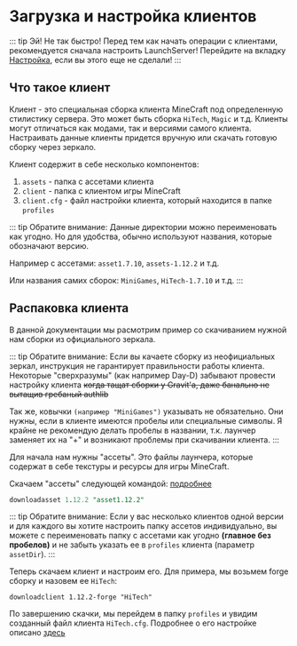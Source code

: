 # Загрузка и настройка клиентов

::: tip Эй! Не так быстро!
Перед тем как начать операции с клиентами, рекомендуется сначала настроить LaunchServer!
Перейдите на вкладку [Настройка](/config/), если вы этого еще не сделали!
::: 

## Что такое клиент

Клиент - это специальная сборка клиента MineCraft под определенную стилистику сервера. 
Это может быть сборка `HiTech`, `Magic` и т.д. Клиенты могут отличаться как модами, так и версиями самого клиента.
Настраивать данные клиенты придется вручную или скачать готовую сборку через зеркало.

Клиент содержит в себе несколько компонентов:
1) `assets` - папка с ассетами клиента
2) `client` - папка с клиентом игры MineCraft
3) `client.cfg` - файл настройки клиента, который находится в папке `profiles`

::: tip Обратите внимание: 
Данные директории можно переименовать как угодно. Но для удобства, обычно используют названия, которые обозначают версию.

Например с ассетами: `asset1.7.10`, `assets-1.12.2` и т.д.

Или названия самих сборок: `MiniGames`, `HiTech-1.7.10` и т.д.
:::

## Распаковка клиента

В данной документации мы расмотрим пример со скачиванием нужной нам сборки из официального зеркала. 

::: tip Обратите внимание: 
Если вы качаете сборку из неофициальных зеркал, инструкция не гарантирует правильности работы клиента.
Некоторые "сверхразумы" (как например Day-D) забывают провести настройку клиента ~~когда тащат сборки у Gravit'a, даже банально 
не вытащив гребаный authlib~~

Так же, ковычки `(например "MiniGames")` указывать не обязательно. Они нужны, если в клиенте имеются пробелы или специальные символы. 
Я крайне не рекомендую делать пробелы в названии, т.к. лаунчер заменяет их на "+" и возникают проблемы при скачивании клиента.
:::

Для начала нам нужны "ассеты". Это файлы лаунчера, которые содержат в себе текстуры и ресурсы для игры MineCraft.

Скачаем "ассеты" следующей командой: [подробнее](/faq/command.html#команда-downloadasset)
```sql
downloadasset 1.12.2 "asset1.12.2"
```

::: tip Обратите внимание: 
Если у вас несколько клиентов одной версии и для каждого вы хотите настроить папку ассетов индивидуально, вы можете с переименовать папку с ассетами как угодно **(главное без пробелов)** и не забыть указать ее в `profiles` клиента
(параметр `assetDir`).
:::

Теперь скачаем клиент и настроим его. Для примера, мы возьмем forge сборку и назовем ее `HiTech`:

```
downloadclient 1.12.2-forge "HiTech"
```

По завершению скачки, мы перейдем в папку `profiles` и увидим созданный файл клиента `HiTech.cfg`. Подробнее о его настройке описано [здесь](/config/profiles.html)